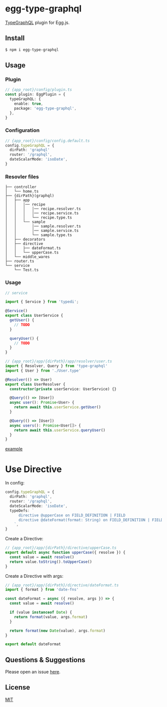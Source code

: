 # egg-type-graphql

[TypeGraphQL](https://typegraphql.ml/) plugin for Egg.js.

<!-- 
  [![NPM version][npm-image]][npm-url]
  [![npm download][download-image]][download-url]

  [npm-image]: https://img.shields.io/npm/v/egg-type-graphql.svg?style=flat-square
  [npm-url]: https://npmjs.org/package/egg-type-graphql
  [download-image]: https://img.shields.io/npm/dm/egg-type-graphql.svg?style=flat-square
  [download-url]: https://npmjs.org/package/egg-type-graphql 
-->

<!--
Description here.
-->

## Install

```bash
$ npm i egg-type-graphql
```

## Usage

### Plugin

```ts
// {app_root}/config/plugin.ts
const plugin: EggPlugin = {
  typeGraphQL: {
    enable: true,
    package: 'egg-type-graphql',
  },
}
```

### Configuration

```ts
// {app_root}/config/config.default.ts
config.typeGraphQL = {
  dirPath: 'graphql'
  router: '/graphql',
  dateScalarMode: 'isoDate',
}
```

### Resovler files

```shell
├── controller
│   └── home.ts
├── {dirPath}(graphql)
│   ├── app
│   │   │── recipe
│   │   │   │── recipe.resolver.ts
│   │   │   │── recipe.service.ts
│   │   │   └── recipe.type.ts
│   │   └── sample
│   │       │── sample.resolver.ts
│   │       │── sample.service.ts
│   │       └── sample.type.ts
│   ├── decorators
│   ├── directive
│   │   ├── dateFormat.ts
│   │   └── upperCase.ts
│   └── middle_wares
├── router.ts
└── service
    └── Test.ts
```

### Usage

```ts
// service

import { Service } from 'typedi';

@Service()
export class UserService {
  getUser() {
    // TODO
  }

  queryUser() {
    // TODO
  }
}

```


```ts
// {app_root}/app/{dirPath}/app/resolver/user.ts
import { Resolver, Query } from 'type-graphql'
import { User } from './User.type'

@Resolver(() => User)
export class UserResolver {
  constructor(private userService: UserService) {}

  @Query(() => [User])
  async user(): Promise<User> {
    return await this.userService.getUser()
  }

  @Query(() => [User])
  async users(): Promise<User[]> {
    return await this.userService.queryUser()
  }
}
```

[example](http://192.168.100.3:8080/HX/egg-type-graphql/tree/master/example)

# Use Directive

In config:

```ts
config.typeGraphQL = {
  dirPath: 'graphql',
  router: '/graphql',
  dateScalarMode: 'isoDate',
  typeDefs: `
      directive @upperCase on FIELD_DEFINITION | FIELD
      directive @dateFormat(format: String) on FIELD_DEFINITION | FIELD
    `,
}
```

Create a Directive:

```ts
// {app_root}/app/{dirPath}/directive/upperCase.ts
export default async function upperCase({ resolve }) {
  const value = await resolve()
  return value.toString().toUpperCase()
}
```

Create a Directive with args:

```ts
// {app_root}/app/{dirPath}/directive/dateFormat.ts
import { format } from 'date-fns'

const dateFormat = async ({ resolve, args }) => {
  const value = await resolve()

  if (value instanceof Date) {
    return format(value, args.format)
  }

  return format(new Date(value), args.format)
}

export default dateFormat
```

## Questions & Suggestions

Please open an issue [here](http://192.168.100.3:8080/HX/egg-type-graphql/issues).

## License

[MIT](LICENSE)
